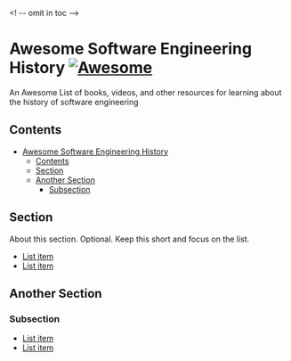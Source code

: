 <!--lint disable awesome-contributing -->

<! -- omit in toc -->
# Awesome Software Engineering History  [![Awesome](https://awesome.re/badge.svg)](https://awesome.re)

An Awesome List of books, videos, and other resources for learning about the history of software engineering

## Contents

- [Awesome Software Engineering History  ](#awesome-software-engineering-history--)
  - [Contents](#contents)
  - [Section](#section)
  - [Another Section](#another-section)
    - [Subsection](#subsection)


## Section

About this section. Optional. Keep this short and focus on the list.

- [List item](http://example.com)
- [List item](http://example.com)


## Another Section

### Subsection

- [List item](http://example.com)
- [List item](http://example.com)

